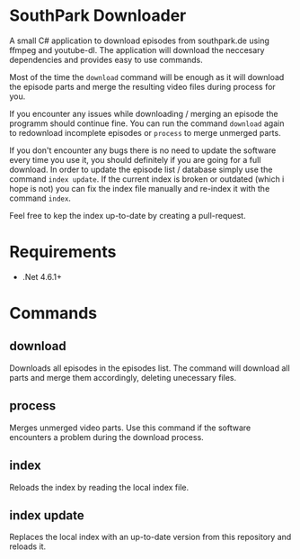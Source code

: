 # SouthPark Downloader
A small C# application to download episodes from southpark.de using ffmpeg and youtube-dl.
The application will download the neccesary dependencies and provides easy to use commands.

Most of the time the ```download``` command will be enough as it will download the episode parts
and merge the resulting video files during process for you.

If you encounter any issues while downloading / merging an episode the programm should continue fine. You can
run the command ```download``` again to redownload incomplete episodes or ```process``` to merge unmerged parts.

If you don't encounter any bugs there is no need to update the software every time you use it, you should definitely if you are going for a full download.
In order to update the episode list / database simply use the command ```index update```. If the current index is broken or outdated (which i hope is not) you can fix 
the index file manually and re-index it with the command ```index```.

Feel free to kep the index up-to-date by creating a pull-request.

# Requirements
- .Net 4.6.1+

# Commands

## download
Downloads all episodes in the episodes list. The command will download all parts and merge them accordingly, deleting unecessary files.

## process
Merges unmerged video parts. Use this command if the software encounters a problem during the download process.

## index
Reloads the index by reading the local index file.

## index update
Replaces the local index with an up-to-date version from this repository and reloads it.